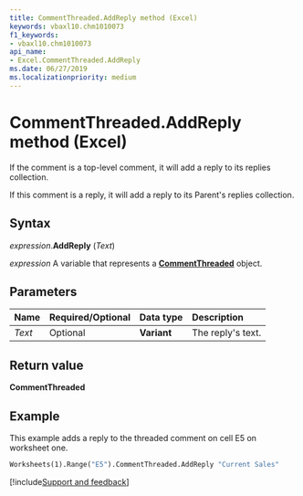 ```yaml
---
title: CommentThreaded.AddReply method (Excel)
keywords: vbaxl10.chm1010073
f1_keywords:
- vbaxl10.chm1010073
api_name:
- Excel.CommentThreaded.AddReply
ms.date: 06/27/2019
ms.localizationpriority: medium
---
```



# CommentThreaded.AddReply method (Excel)

If the comment is a top-level comment, it will add a reply to its replies collection.

If this comment is a reply, it will add a reply to its Parent's replies collection.


## Syntax

_expression_.**AddReply** (_Text_)

_expression_ A variable that represents a **[CommentThreaded](Excel.CommentThreaded.md)** object.


## Parameters

|Name|Required/Optional|Data type|Description|
|:-----|:-----|:-----|:-----|
| _Text_|Optional| **Variant**|The reply's text.|

## Return value

**CommentThreaded**


## Example

This example adds a reply to the threaded comment on cell E5 on worksheet one.

```vb
Worksheets(1).Range("E5").CommentThreaded.AddReply "Current Sales"
```




[!include[Support and feedback](~/includes/feedback-boilerplate.md)]
